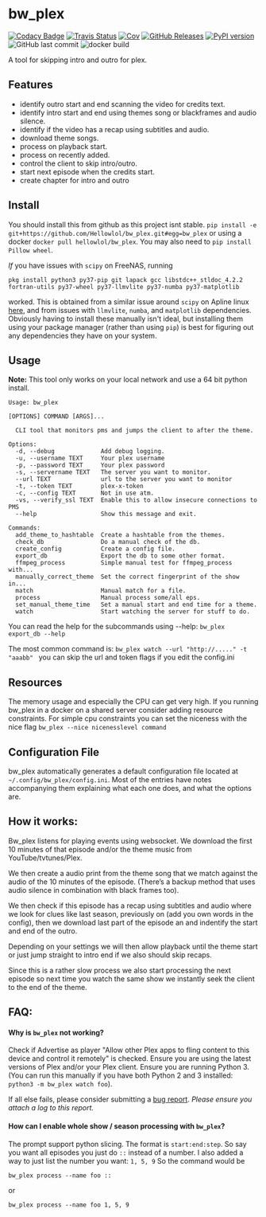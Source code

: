 # bw_plex
[![Codacy Badge](https://api.codacy.com/project/badge/Grade/4c2a18e04d3d45648224b4be4c45e20b)](https://app.codacy.com/app/Hellowlol/bw_plex?utm_source=github.com&utm_medium=referral&utm_content=Hellowlol/bw_plex&utm_campaign=Badge_Grade_Dashboard)
[![Travis Status](https://travis-ci.org/Hellowlol/bw_plex.svg?branch=master)](https://travis-ci.org/Hellowlol/bw_plex)
[![Cov](https://codecov.io/gh/hellowlol/bw_plex/branch/master/graph/badge.svg)](https://codecov.io/gh/hellowlol/bw_plex/branch/master)
[![GitHub Releases](https://img.shields.io/github/tag/hellowlol/bw_plex.svg?label=github+release)](https://github.com/hellowlol/bw_plex/releases)
[![PyPI version](https://badge.fury.io/py/bw-plex.svg)](https://badge.fury.io/py/bw-plex)
![GitHub last commit](https://img.shields.io/github/last-commit/hellowlol/bw_plex.svg)
![docker build](https://img.shields.io/docker/build/hellowlol/bw_plex.svg)


A tool for skipping intro and outro for plex.

## Features
- identify outro start and end scanning the video for credits text.
- identify intro start and end using themes song or blackframes and audio silence.
- identify if the video has a recap using subtitles and audio.
- download theme songs.
- process on playback start.
- process on recently added.
- control the client to skip intro/outro.
- start next episode when the credits start.
- create chapter for intro and outro

## Install
You should install this from github as this project isnt stable.
```pip install -e git+https://github.com/Hellowlol/bw_plex.git#egg=bw_plex```
or using a docker ```docker pull hellowlol/bw_plex```. You may also need to `pip install Pillow wheel`.

*If* you have issues with `scipy` on FreeNAS, running
```
pkg install python3 py37-pip git lapack gcc libstdc++_stldoc_4.2.2 fortran-utils py37-wheel py37-llmvlite py37-numba py37-matplotlib
```
worked.  This is obtained from a similar issue around `scipy` on Apline linux [here](https://github.com/scipy/scipy/issues/9481#issuecomment-565184118), and from issues with `llmvlite`, `numba`, and `matplotlib` dependencies.  Obviously having to install these manually isn't ideal, but installing them using your package manager (rather than using `pip`) is best for figuring out any dependencies they have on your system.


## Usage
**Note:** This tool only works on your local network and use a 64 bit python install.

```
Usage: bw_plex

[OPTIONS] COMMAND [ARGS]...

  CLI tool that monitors pms and jumps the client to after the theme.

Options:
  -d, --debug             Add debug logging.
  -u, --username TEXT     Your plex username
  -p, --password TEXT     Your plex password
  -s, --servername TEXT   The server you want to monitor.
  --url TEXT              url to the server you want to monitor
  -t, --token TEXT        plex-x-token
  -c, --config TEXT       Not in use atm.
  -vs, --verify_ssl TEXT  Enable this to allow insecure connections to PMS
  --help                  Show this message and exit.

Commands:
  add_theme_to_hashtable  Create a hashtable from the themes.
  check_db                Do a manual check of the db.
  create_config           Create a config file.
  export_db               Export the db to some other format.
  ffmpeg_process          Simple manual test for ffmpeg_process with...
  manually_correct_theme  Set the correct fingerprint of the show in...
  match                   Manual match for a file.
  process                 Manual process some/all eps.
  set_manual_theme_time   Set a manual start and end time for a theme.
  watch                   Start watching the server for stuff to do.
```

You can read the help for the subcommands using --help:
```bw_plex export_db --help```

The most common command is:
```bw_plex watch --url "http://....." -t "aaabb" ``` you can skip the url and token flags if you edit the config.ini

## Resources

The memory usage and especially the CPU can get very high. If you running bw_plex in a docker on a shared server consider adding resource constraints. For simple cpu constraints you can set the niceness with the nice flag `bw_plex --nice nicenesslevel command` 

## Configuration File

bw_plex automatically generates a default configuration file located at ```~/.config/bw_plex/config.ini```. Most of the entries have notes accompanying them explaining what each one does, and what the options are.

## How it works:

Bw_plex listens for playing events using websocket. We download the first 10 minutes of that episode and/or the theme music from YouTube/tvtunes/Plex.

We then create a audio print from the theme song that we match against the audio of the 10 minutes of the episode. (There’s a backup method that uses audio silence in combination with black frames too).

We then check if this episode has a recap using subtitles and audio where we look for clues like last season, previously on (add you own words in the config), then we download last part of the episode an and indentify the start and end of the outro.

Depending on your settings we will then allow playback until the theme start or just jump straight to intro end if we also should skip recaps.

Since this is a rather slow process we also start processing the next episode so next time you watch the same show we instantly seek the client to the end of the theme.

## FAQ:

#### Why is `bw_plex` not working?

Check if Advertise as player "Allow other Plex apps to fling content to this device and control it remotely" is checked.  Ensure you are using the latest versions of Plex and/or your Plex client.  Ensure you are running Python 3.  (You can run this manually if you have both Python 2 and 3 installed: `python3 -m bw_plex watch foo`).

If all else fails, please consider submitting a [bug report](https://github.com/Hellowlol/bw_plex/issues/new).  *Please ensure you attach a log to this report.*

#### How can I enable whole show / season processing with `bw_plex`?
The prompt support python slicing. The format is `start:end:step`.  So say you want all episodes you just do `::` instead of a number.
I also added a way to just list the number you want: `1, 5, 9`  So the command would be
```
bw_plex process --name foo ::
```
or
```
bw_plex process --name foo 1, 5, 9
```

